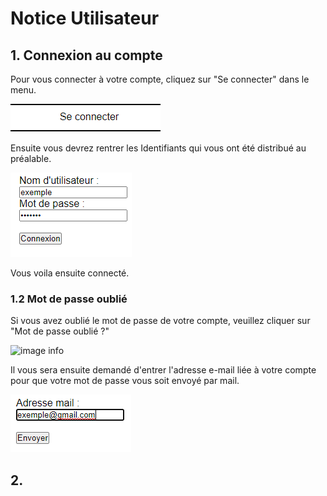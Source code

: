 # Notice Utilisateur

## 1. Connexion au compte
Pour vous connecter à votre compte, cliquez sur "Se connecter" dans le menu.

![image info](./img/notice/Se_connecter.png)

Ensuite vous devrez rentrer les Identifiants qui vous ont été distribué au préalable.

![image info](./img/notice/Identifiants.png)

Vous voila ensuite connecté.

### 1.2 Mot de passe oublié
Si vous avez oublié le mot de passe de votre compte, veuillez cliquer sur "Mot de passe oublié ?"

![image info](./img/notice/mdp_oubliés.png)

Il vous sera ensuite demandé d'entrer l'adresse e-mail liée à votre compte pour que votre mot de passe vous soit envoyé par mail.

![image info](./img/notice/mail.png)

## 2.